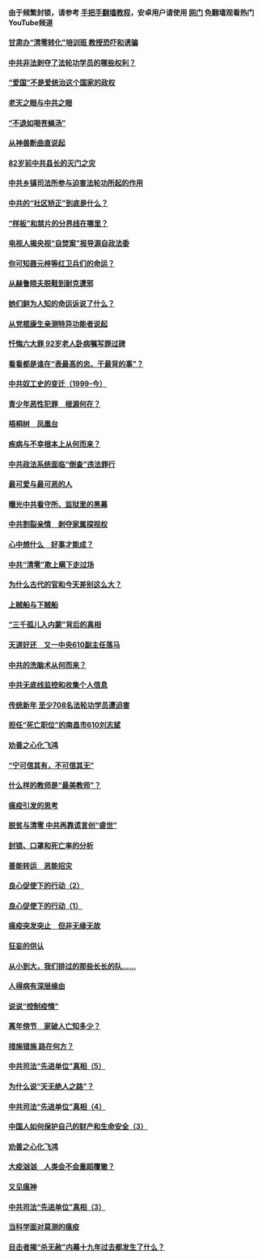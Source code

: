 #### 由于频繁封锁，请参考 [手把手翻墙教程](https://github.com/gfw-breaker/guides/wiki/)，安卓用户请使用 [网门](https://github.com/gfw-breaker/nogfw/blob/master/dl.md?t=04191201) 免翻墙观看热门YouTube频道 

#### [甘肃办“清零转化”培训班 教授恐吓和诱骗](../pages/19/423498.md?t=04191201) 

#### [中共非法剥夺了法轮功学员的哪些权利？](../pages/19/423392.md?t=04191201) 

#### [“爱国”不是爱统治这个国家的政权](../pages/19/423029.md?t=04191201) 

#### [老天之眼与中共之眼](../pages/19/423378.md?t=04191201) 

#### [“不退如喝苍蝇汤”](../pages/19/423287.md?t=04191201) 

#### [从神兽断曲直说起](../pages/19/423201.md?t=04191201) 

#### [82岁前中共县长的灭门之灾](../pages/19/423055.md?t=04191201) 

#### [中共乡镇司法所参与迫害法轮功所起的作用](../pages/19/423064.md?t=04191201) 

#### [中共的“社区矫正”到底是什么？](../pages/19/422870.md?t=04191201) 

#### [“样板”和禁片的分界线在哪里？](../pages/19/422704.md?t=04191201) 

#### [电视人揭央视“自焚案”报导源自政法委](../pages/19/422770.md?t=04191201) 

#### [你可知聂元梓等红卫兵们的命运？](../pages/19/422848.md?t=04191201) 

#### [从赫鲁晓夫脱鞋到耐克遭邪](../pages/19/422826.md?t=04191201) 

#### [她们鲜为人知的命运诉说了什么？](../pages/19/422754.md?t=04191201) 

#### [从党棍康生亲测特异功能者说起](../pages/19/422657.md?t=04191201) 

#### [忏悔六大罪 92岁老人卧病嘱写罪过碑](../pages/19/422750.md?t=04191201) 

#### [看看都是谁在“表最高的忠、干最背的事”？](../pages/19/422703.md?t=04191201) 

#### [中共奴工史的变迁（1999-今）](../pages/19/422656.md?t=04191201) 

#### [青少年恶性犯罪　根源何在？](../pages/19/422449.md?t=04191201) 

#### [梧桐树　凤凰台](../pages/19/422442.md?t=04191201) 

#### [疾病与不幸根本上从何而来？](../pages/19/422438.md?t=04191201) 

#### [中共政法系统面临“倒查”违法罪行](../pages/19/422497.md?t=04191201) 

#### [最可爱与最可恶的人](../pages/19/422448.md?t=04191201) 

#### [曝光中共看守所、监狱里的黑幕](../pages/19/422390.md?t=04191201) 

#### [中共割裂亲情　剥夺家属探视权](../pages/19/422364.md?t=04191201) 

#### [心中想什么　好事才能成？](../pages/19/422318.md?t=04191201) 

#### [中共“清零”欺上瞒下走过场](../pages/19/422306.md?t=04191201) 

#### [为什么古代的官和今天差别这么大？](../pages/19/422228.md?t=04191201) 

#### [上贼船与下贼船](../pages/19/422276.md?t=04191201) 

#### [“三千孤儿入内蒙”背后的真相](../pages/19/422229.md?t=04191201) 

#### [天道好还　又一中央610副主任落马](../pages/19/422155.md?t=04191201) 

#### [中共的洗脑术从何而来？](../pages/19/422154.md?t=04191201) 

#### [中共无底线监控和收集个人信息](../pages/19/422039.md?t=04191201) 

#### [传统新年 至少708名法轮功学员遭迫害](../pages/19/421946.md?t=04191201) 

#### [担任“死亡职位”的南昌市610刘志斌](../pages/19/421957.md?t=04191201) 

#### [劝善之心化飞鸿](../pages/19/421164.md?t=04191201) 

#### [“宁可信其有，不可信其无”](../pages/19/421691.md?t=04191201) 

#### [什么样的教师是“最美教师”？](../pages/19/421755.md?t=04191201) 

#### [瘟疫引发的思考](../pages/19/421594.md?t=04191201) 

#### [脱贫与清零 中共再靠谎言创“盛世”](../pages/19/421590.md?t=04191201) 

#### [封锁、口罩和死亡率的分析](../pages/19/421495.md?t=04191201) 

#### [善能转运　恶能招灾](../pages/19/421334.md?t=04191201) 

#### [良心促使下的行动（2）](../pages/19/421361.md?t=04191201) 

#### [良心促使下的行动（1）](../pages/19/421302.md?t=04191201) 

#### [瘟疫突发突止　但非无缘无故](../pages/19/421281.md?t=04191201) 

#### [狂妄的供认](../pages/19/421199.md?t=04191201) 

#### [从小到大，我们排过的那些长长的队……](../pages/19/421243.md?t=04191201) 

#### [人得病有深层缘由](../pages/19/420864.md?t=04191201) 

#### [说说“控制疫情”](../pages/19/420831.md?t=04191201) 

#### [离年傍节　家破人亡知多少？](../pages/19/420563.md?t=04191201) 

#### [措施错施  路在何方？](../pages/19/420076.md?t=04191201) 

#### [中共司法“先进单位”真相（5）](../pages/19/419453.md?t=04191201) 

#### [为什么说“天无绝人之路”？](../pages/19/419618.md?t=04191201) 

#### [中共司法“先进单位”真相（4）](../pages/19/419452.md?t=04191201) 

#### [中国人如何保护自己的财产和生命安全（3）](../pages/19/419405.md?t=04191201) 

#### [劝善之心化飞鸿](../pages/19/418758.md?t=04191201) 

#### [大疫汹汹　人类会不会重蹈覆辙？](../pages/19/419691.md?t=04191201) 

#### [又见瘟神](../pages/19/419225.md?t=04191201) 

#### [中共司法“先进单位”真相（3）](../pages/19/419451.md?t=04191201) 

#### [当科学面对莫测的瘟疫](../pages/19/419625.md?t=04191201) 

#### [目击者揭“杀无赦”内幕十九年过去都发生了什么？](../pages/19/419617.md?t=04191201) 

